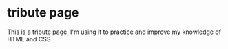 # tribute page

This is a tribute page, I'm using it to practice and improve my knowledge of HTML and CSS

